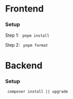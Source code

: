 # Frontend

### Setup

Step 1: <code> pnpm install </code>

Step 2: <code> pnpm format </code>

# Backend

### Setup

<code> composer install || upgrade </code>
